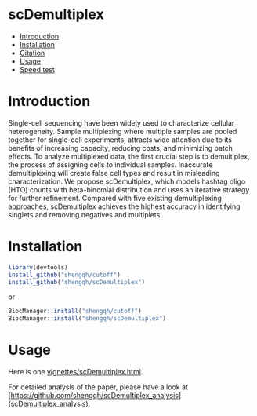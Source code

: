scDemultiplex
==========
* [Introduction](#introduction)
* [Installation](#installation)
* [Citation](#citation)
* [Usage](#example)
* [Speed test](#speed)
<a name="introduction"/>

# Introduction

Single-cell sequencing have been widely used to characterize cellular heterogeneity. Sample multiplexing where multiple samples are pooled together for single-cell experiments, attracts wide attention due to its benefits of increasing capacity, reducing costs, and minimizing batch effects. To analyze multiplexed data, the first crucial step is to demultiplex, the process of assigning cells to individual samples. Inaccurate demultiplexing will create false cell types and result in misleading characterization. We propose scDemultiplex, which models hashtag oligo (HTO) counts with beta-binomial distribution and uses an iterative strategy for further refinement. Compared with five existing demultiplexing approaches, scDemultiplex achieves the highest accuracy in identifying singlets and removing negatives and multiplets.

<a name="installation"/>

# Installation

```R
library(devtools)
install_github("shengqh/cutoff")
install_github("shengqh/scDemultiplex")
```

or

```R
BiocManager::install("shengqh/cutoff")
BiocManager::install("shengqh/scDemultiplex")
```

# Usage

Here is one [vignettes/scDemultiplex.html](Example).

For detailed analysis of the paper, please have a look at [https://github.com/shengqh/scDemultiplex_analysis](scDemultiplex_analysis).
